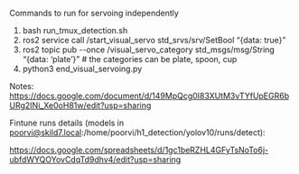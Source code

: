 Commands to run for servoing independently
1. bash run_tmux_detection.sh
2. ros2 service call /start_visual_servo std_srvs/srv/SetBool “{data: true}”
3. ros2 topic pub --once /visual_servo_category std_msgs/msg/String “{data: ‘plate’}” # the categories can be plate, spoon, cup
4. python3 end_visual_servoing.py

Notes: https://docs.google.com/document/d/149MpQcg0I83XUtM3vTYfUpEGR6bURg2INi_Xe0oH81w/edit?usp=sharing

Fintune runs details (models in poorvi@skild7.local:/home/poorvi/h1_detection/yolov10/runs/detect): 

https://docs.google.com/spreadsheets/d/1gc1beRZHL4GFyTsNoTo6j-ubfdWYQOYovCdqTd9dhv4/edit?usp=sharing

